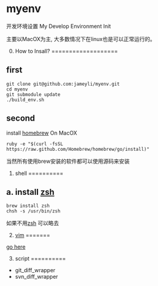 myenv
=====

开发环境设置
My Develop Environment Init

主要以MacOX为主, 大多数情况下在linux也是可以正常运行的。

0. How to Insall?
===================

first
------

    git clone git@github.com:jameyli/myenv.git
    cd myenv
    git submodule update
    ./build_env.sh

second
------
install [homebrew] On MacOX

    ruby -e "$(curl -fsSL https://raw.github.com/Homebrew/homebrew/go/install)"

当然所有使用brew安装的软件都可以使用源码来安装

1. shell
==========

a. install [zsh]
---------------

    brew install zsh
    chsh -s /usr/bin/zsh

如果不用[zsh] 可以略去

2. [vim]
=======

[go here](vim/README.md)

3. script
==========

* git_diff_wrapper
* svn_diff_wrapper


[homebrew]:http://brew.sh/
[zsh]:http://www.zsh.org/
[vim]:http://www.vim.org/
[clang]:http://clang.llvm.org/


